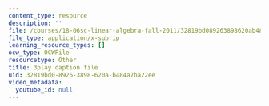 ```yaml
---
content_type: resource
description: ''
file: /courses/18-06sc-linear-algebra-fall-2011/32819bd089263898620ab484a7ba22ee_fjsPjh0B2tU.srt
file_type: application/x-subrip
learning_resource_types: []
ocw_type: OCWFile
resourcetype: Other
title: 3play caption file
uid: 32819bd0-8926-3898-620a-b484a7ba22ee
video_metadata:
  youtube_id: null
---
```

